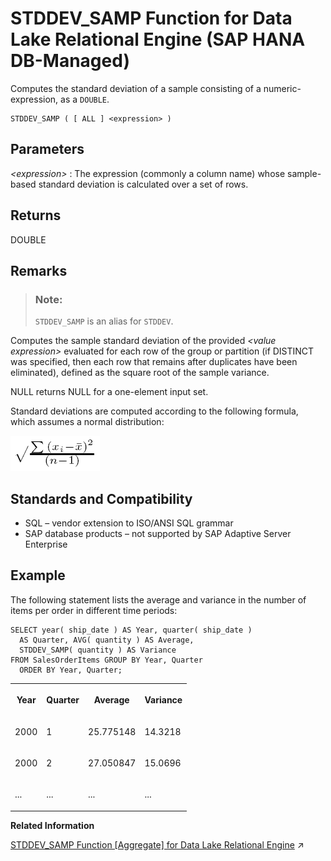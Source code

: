 <!-- loioae8f4df1cf8d477e881f9e3360210ae0 -->

# STDDEV\_SAMP Function for Data Lake Relational Engine \(SAP HANA DB-Managed\)

Computes the standard deviation of a sample consisting of a numeric-expression, as a `DOUBLE`.



```
STDDEV_SAMP ( [ ALL ] <expression> )
```



<a name="loioae8f4df1cf8d477e881f9e3360210ae0__section_ery_p43_wrb"/>

## Parameters

 *<expression\>*
 :   The expression \(commonly a column name\) whose sample-based standard deviation is calculated over a set of rows.

 

<a name="loioae8f4df1cf8d477e881f9e3360210ae0__section_uvp_j55_vrb"/>

## Returns

DOUBLE



<a name="loioae8f4df1cf8d477e881f9e3360210ae0__section_kb1_k55_vrb"/>

## Remarks

> ### Note:  
> `STDDEV_SAMP` is an alias for `STDDEV`.

Computes the sample standard deviation of the provided *<value expression\>* evaluated for each row of the group or partition \(if DISTINCT was specified, then each row that remains after duplicates have been eliminated\), defined as the square root of the sample variance.

NULL returns NULL for a one-element input set.

Standard deviations are computed according to the following formula, which assumes a normal distribution:

![Computes the sample standard deviation of the provided value expression evaluated for each row of the group or partition if DISTINCT was specified, then each row that remains after duplicates have been eliminated, defined as the square root of the sample variance](images/stdsamp_gif_a16e33a.gif)



<a name="loioae8f4df1cf8d477e881f9e3360210ae0__section_pnh_r43_wrb"/>

## Standards and Compatibility

-   SQL – vendor extension to ISO/ANSI SQL grammar
-   SAP database products – not supported by SAP Adaptive Server Enterprise



<a name="loioae8f4df1cf8d477e881f9e3360210ae0__section_mrg_l55_vrb"/>

## Example

The following statement lists the average and variance in the number of items per order in different time periods:

```
SELECT year( ship_date ) AS Year, quarter( ship_date )
  AS Quarter, AVG( quantity ) AS Average, 
  STDDEV_SAMP( quantity ) AS Variance 
FROM SalesOrderItems GROUP BY Year, Quarter 
  ORDER BY Year, Quarter;
```


<table>
<tr>
<th valign="top" rowspan="1">

Year



</th>
<th valign="top" rowspan="1">

Quarter



</th>
<th valign="top" rowspan="1">

Average



</th>
<th valign="top" rowspan="1">

Variance



</th>
</tr>
<tr>
<td valign="top" rowspan="1">

2000



</td>
<td valign="top" rowspan="1">

1



</td>
<td valign="top" rowspan="1">

25.775148



</td>
<td valign="top" rowspan="1">

14.3218



</td>
</tr>
<tr>
<td valign="top" rowspan="1">

2000



</td>
<td valign="top" rowspan="1">

2



</td>
<td valign="top" rowspan="1">

27.050847



</td>
<td valign="top" rowspan="1">

15.0696



</td>
</tr>
<tr>
<td valign="top" rowspan="1">

...



</td>
<td valign="top" rowspan="1">

...



</td>
<td valign="top" rowspan="1">

...



</td>
<td valign="top" rowspan="1">

...



</td>
</tr>
</table>

**Related Information**  


[STDDEV_SAMP Function [Aggregate] for Data Lake Relational Engine](https://help.sap.com/viewer/19b3964099384f178ad08f2d348232a9/2023_1_QRC/en-US/a584728f84f210158226d1181b68d335.html "Computes the standard deviation of a sample consisting of a numeric-expression, as a DOUBLE.") :arrow_upper_right:

